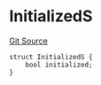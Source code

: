 # InitializedS
[Git Source](https://github.com/thrackle-io/forte-rules-engine/blob/a5f86c82f92d74cf46bb4f0f59e066361ee97617/src/client/token/handler/diamond/RuleStorage.sol)


```solidity
struct InitializedS {
    bool initialized;
}
```

